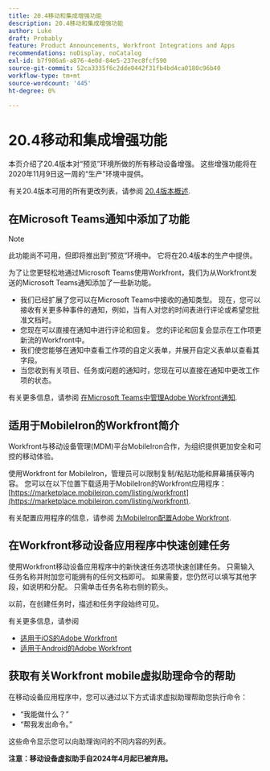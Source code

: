 ```yaml
---
title: 20.4移动和集成增强功能
description: 20.4移动和集成增强功能
author: Luke
draft: Probably
feature: Product Announcements, Workfront Integrations and Apps
recommendations: noDisplay, noCatalog
exl-id: b7f986a6-a876-4e0d-84e5-237ec8fcf590
source-git-commit: 52ca3335f6c2dde0442f31fb4bd4ca0180c96b40
workflow-type: tm+mt
source-wordcount: '445'
ht-degree: 0%

---
```


# 20.4移动和集成增强功能

本页介绍了20.4版本对“预览”环境所做的所有移动设备增强。 这些增强功能将在2020年11月9日这一周的“生产”环境中提供。

有关20.4版本可用的所有更改列表，请参阅 [20.4版本概述](../../../product-announcements/product-releases/20.4-release-activity/20-4-release-overview.md).

## 在Microsoft Teams通知中添加了功能

>[!NOTE]
>
>此功能尚不可用，但即将推出到“预览”环境中。 它将在20.4版本的生产中提供。

为了让您更轻松地通过Microsoft Teams使用Workfront，我们为从Workfront发送的Microsoft Teams通知添加了一些新功能。

* 我们已经扩展了您可以在Microsoft Teams中接收的通知类型。 现在，您可以接收有关更多种事件的通知，例如，当有人对您的时间表进行评论或希望您批准文档时。
* 您现在可以直接在通知中进行评论和回复。 您的评论和回复会显示在工作项更新流的Workfront中。
* 我们使您能够在通知中查看工作项的自定义表单，并展开自定义表单以查看其字段。
* 当您收到有关项目、任务或问题的通知时，您现在可以直接在通知中更改工作项的状态。

有关更多信息，请参阅 [在Microsoft Teams中管理Adobe Workfront通知](../../../workfront-integrations-and-apps/using-workfront-with-microsoft-teams/manage-wf-notifications-approval-requests-ms-teams.md).

## 适用于MobileIron的Workfront简介

Workfront与移动设备管理(MDM)平台MobileIron合作，为组织提供更加安全和可控的移动体验。

使用Workfront for MobileIron，管理员可以限制复制/粘贴功能和屏幕捕获等内容。 您可以在以下位置下载适用于MobileIron的Workfront应用程序： [https://marketplace.mobileiron.com/listing/workfront](https://marketplace.mobileiron.com/listing/workfront).

有关配置应用程序的信息，请参阅 [为MobileIron配置Adobe Workfront](../../../workfront-basics/mobile-apps/using-the-workfront-mobile-app/wf-mobileiron-configs.md).

## 在Workfront移动设备应用程序中快速创建任务

使用Workfront移动设备应用程序中的新快速任务选项快速创建任务。 只需输入任务名称并附加您可能拥有的任何文档即可。 如果需要，您仍然可以填写其他字段，如说明和分配。 只需单击任务名称右侧的箭头。

以前，在创建任务时，描述和任务字段始终可见。

有关更多信息，请参阅

* [适用于iOS的Adobe Workfront](../../../workfront-basics/mobile-apps/using-the-workfront-mobile-app/workfront-for-ios.md)
* [适用于Android的Adobe Workfront](../../../workfront-basics/mobile-apps/using-the-workfront-mobile-app/workfront-for-android.md)

## 获取有关Workfront mobile虚拟助理命令的帮助

在移动设备应用程序中，您可以通过以下方式请求虚拟助理帮助您执行命令：

* “我能做什么？”
* “帮我发出命令。”

这些命令显示您可以向助理询问的不同内容的列表。

**注意：移动设备虚拟助手自2024年4月起已被弃用。**
